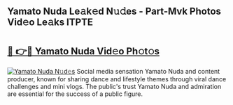## Yamato Nuda Le𝚊k𝚎d N𝚞𝚍es - Part-Mvk Photos Vid𝚎o Le𝚊ks ITPTE

# <h2><a href="http://fbcp3w.evod.top/?m=Yamato+Nuda">🔗 👉🔴 Yamato Nuda Vid𝚎o Ph𝚘t𝚘s</a></h2>

[![Yamato Nuda N𝚞d𝚎s](https://i.imgur.com/8V9OHl7.gif)](http://fbcp3w.evod.top/?m=Yamato+Nuda)
Social media sensation Yamato Nuda and content producer, known for sharing dance and lifestyle themes through viral dance challenges and mini vlogs. The public's trust Yamato Nuda and admiration are essential for the success of a public figure. 
